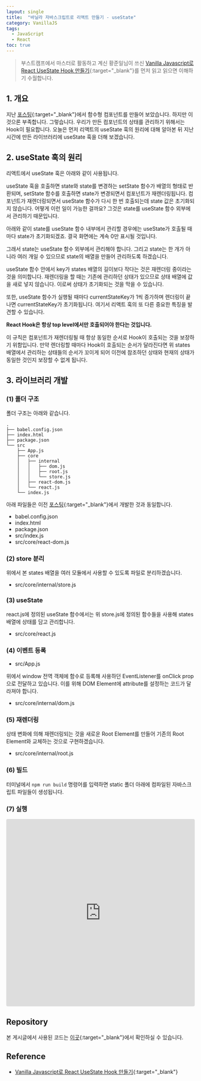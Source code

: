 ```yaml
---
layout: single
title:  "바닐라 자바스크립트로 리액트 만들기 - useState"
category: VanillaJS
tags:
  - JavaScript
  - React
toc: true
---
```


> 부스트캠프에서 마스터로 활동하고 계신 황준일님이 쓰신 [Vanilla Javascript로 React UseState Hook 만들기](https://junilhwang.github.io/TIL/Javascript/Design/Vanilla-JS-Make-useSate-hook/){:target="_blank"}를 먼저 읽고 읽으면 이해하기 수월합니다.

## 1. 개요

지난 [포스팅](https://gyeongsu1997.github.io/vanillajs/function-components/){:target="_blank"}에서 함수형 컴포넌트를 만들어 보았습니다. 하지만 이것으론 부족합니다. 그렇습니다. 우리가 만든 컴포넌트의 상태를 관리하기 위해서는 Hook이 필요합니다. 오늘은 먼저 리액트의 useState 훅의 원리에 대해 알아본 뒤 지난 시간에 만든 라이브러리에 useState 훅을 더해 보겠습니다.

## 2. useState 훅의 원리

리액트에서 useState 훅은 아래와 같이 사용됩니다.

<script src="https://gist.github.com/Gyeongsu1997/94969151118b3ef182524ae737d024c9.js?file=usestate.js"></script>

useState 훅을 호출하면 state와 state를 변경하는 setState 함수가 배열의 형태로 반환되며, setState 함수를 호출하면 state가 변경되면서 컴포넌트가 재렌더링됩니다. 컴포넌트가 재렌더링되면서 useState 함수가 다시 한 번 호출되는데 state 값은 초기화되지 않습니다. 어떻게 이런 일이 가능한 걸까요? 그것은 state를 useState 함수 외부에서 관리하기 때문입니다.

아래와 같이 state를 useState 함수 내부에서 관리할 경우에는 useState가 호출될 때마다 state가 초기화되겠죠. 결국 화면에는 계속 0만 표시될 것입니다.

<script src="https://gist.github.com/Gyeongsu1997/94969151118b3ef182524ae737d024c9.js?file=state-in-usestate.html"></script>

그래서 state는 useState 함수 외부에서 관리해야 합니다. 그리고 state는 한 개가 아니라 여러 개일 수 있으므로 state의 배열을 만들어 관리하도록 하겠습니다.

<script src="https://gist.github.com/Gyeongsu1997/94969151118b3ef182524ae737d024c9.js?file=state-outside-usestate.html"></script>

useState 함수 안에서 key가 states 배열의 길이보다 작다는 것은 재렌더링 중이라는 것을 의미합니다. 재렌더링을 할 때는 기존에 관리하던 상태가 있으므로 상태 배열에 값을 새로 넣지 않습니다. 이로써 상태가 초기화되는 것을 막을 수 있습니다.

또한, useState 함수가 실행될 때마다 currentStateKey가 1씩 증가하며 렌더링이 끝나면 currentStateKey가 초기화됩니다. 여기서 리액트 훅의 또 다른 중요한 특징을 발견할 수 있습니다.

**React Hook은 항상 top level에서만 호출되어야 한다는 것입니다.**

이 규칙은 컴포넌트가 재렌더링될 때 항상 동일한 순서로 Hook이 호출되는 것을 보장하기 위함입니다. 만약 렌더링할 때마다 Hook이 호출되는 순서가 달라진다면 위 states 배열에서 관리하는 상태들의 순서가 꼬이게 되어 이전에 참조하던 상태와 현재의 상태가 동일한 것인지 보장할 수 없게 됩니다.

## 3. 라이브러리 개발

### (1) 폴더 구조

폴더 구조는 아래와 같습니다.

```
.
├── babel.config.json
├── index.html
├── package.json
└── src
    ├── App.js
    ├── core
    │   ├── internal
    │   │   ├── dom.js
    │   │   ├── root.js
    │   │   └── store.js
    │   ├── react-dom.js
    │   └── react.js
    └── index.js
```

아래 파일들은 이전 [포스팅](https://gyeongsu1997.github.io/vanillajs/function-components/){:target="_blank"}에서 개발한 것과 동일합니다.

- babel.config.json
- index.html
- package.json
- src/index.js
- src/core/react-dom.js 

### (2) store 분리

위에서 본 states 배열을 여러 모듈에서 사용할 수 있도록 파일로 분리하겠습니다.

- src/core/internal/store.js

<script src="https://gist.github.com/Gyeongsu1997/94969151118b3ef182524ae737d024c9.js?file=store.js"></script>

### (3) useState

react.js에 정의된 useState 함수에서는 위 store.js에 정의된 함수들을 사용해 states 배열에 상태를 담고 관리합니다.

- src/core/react.js

<script src="https://gist.github.com/Gyeongsu1997/94969151118b3ef182524ae737d024c9.js?file=react.js"></script>


### (4) 이벤트 등록

- src/App.js

<script src="https://gist.github.com/Gyeongsu1997/94969151118b3ef182524ae737d024c9.js?file=App.js"></script>

위에서 window 전역 객체에 함수로 등록해 사용하던 EventListener를 onClick prop으로 전달하고 있습니다. 이를 위해 DOM Element에 attribute를 설정하는 코드가 달라져야 합니다.

- src/core/internal/dom.js

<script src="https://gist.github.com/Gyeongsu1997/94969151118b3ef182524ae737d024c9.js?file=dom.js"></script>

### (5) 재렌더링

상태 변화에 의해 재렌더링되는 것을 새로운 Root Element를 만들어 기존의 Root Element와 교체하는 것으로 구현하겠습니다.

- src/core/internal/root.js

<script src="https://gist.github.com/Gyeongsu1997/94969151118b3ef182524ae737d024c9.js?file=root.js"></script>

### (6) 빌드

터미널에서 ```npm run build``` 명령어를 입력하면 static 폴더 아래에 컴파일된 자바스크립트 파일들이 생성됩니다.

### (7) 실행

<iframe src="https://codesandbox.io/embed/n9tp6g?view=preview&hidenavigation=1"
     style="width:100%; height: 500px; border:0; border-radius: 4px; overflow:hidden;"
     title="usestate"
     allow="accelerometer; ambient-light-sensor; camera; encrypted-media; geolocation; gyroscope; hid; microphone; midi; payment; usb; vr; xr-spatial-tracking"
     sandbox="allow-forms allow-modals allow-popups allow-presentation allow-same-origin allow-scripts"
></iframe>

## Repository

본 게시글에서 사용된 코드는 [이곳](https://github.com/Gyeongsu1997/create-react-with-vanilla-js/tree/main/02-usestate){:target="_blank"}에서 확인하실 수 있습니다.

## Reference

- [Vanilla Javascript로 React UseState Hook 만들기](https://junilhwang.github.io/TIL/Javascript/Design/Vanilla-JS-Make-useSate-hook/){:target="_blank"}

